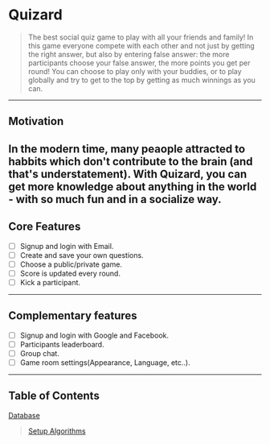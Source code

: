 # Quizard

> The best social quiz game to play with all your friends and family! In this game everyone compete with each other and not just by getting the right answer, but also by entering false answer: the more participants choose your false answer, the more points you get per round! You can choose to play only with your buddies, or to play globally and try to get to the top by getting as much winnings as you can.
---
## Motivation

In the modern time, many peaople attracted to habbits which don't contribute to the brain (and that's understatement). With Quizard, you can get more knowledge about anything in the world - with so much fun and in a socialize way.
---
## Core Features

* [ ] Signup and login with Email.
* [ ] Create and save your own questions.
* [ ] Choose a public/private game.
* [ ] Score is updated every round.
* [ ] Kick a participant.
---
## Complementary features

* [ ] Signup and login with Google and Facebook.
* [ ] Participants leaderboard.
* [ ] Group chat.
* [ ] Game room settings(Appearance, Language, etc..).
----
## Table of Contents 
[ Database ](https://github.com/Technion236272/2022b-Quizard/blob/readme_edit/docs/database.md)
>[ Setup ](https://github.com/Technion236272/2022b-Quizard/blob/readme_edit/docs/setup.md)
>[ Algorithms ](https://github.com/Technion236272/2022b-Quizard/blob/readme_edit/docs/algorithms.md)
